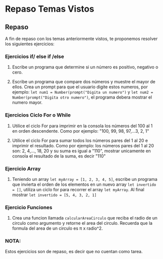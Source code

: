 # Repaso Temas Vistos

## Repaso

A fin de repaso con los temas anteriormente vistos, te proponemos resolver los siguientes ejercicios:

### Ejercicios if/ else if /else

1. Escribe un programa que determine si un número es positivo, negativo o cero.

2. Escribe un programa que compare dos números y muestre el mayor de ellos. Crea un prompt para que el usuario digite estos numeros, por ejemplo: `let num1 = Number(prompt("Digita un numero")` y `let num2 = Number(prompt("Digita otro numero")`, el programa debera mostrar el numero mayor.

### Ejercicios Ciclo For o While

1. Utilice el ciclo For para imprimir en la consola los números del 100 al 1 en orden descendente. Como por ejemplo: "100, 99, 98, 97,...3, 2, 1"

2. Utilice el ciclo For para sumar todos los números pares del 1 al 20 e imprimir el resultado. Como por ejemplo: los números pares del 1 al 20 son: 2, 4,..., 18, 20 y su suma es igual a "110", mostrar unicamente en consola el resultado de la suma, es decir "110"

### Ejercicio Array

1. Teniendo un array `let myArray = [1, 2, 3, 4, 5]`, escribe un programa que invierta el orden de los elementos en un nuevo array `let invertido = []`, utiliza un ciclo for para recorrer el array `let myArray`. Al final mostrar `let invertido = [5, 4, 3, 2, 1]`

### Ejercicio Funciones

1. Crea una funcion llamada `calcularAreaCirculo` que reciba el radio de un circulo como argumento y retorne el area del circulo. Recuerda que la formula del area de un circulo es π x radio^2.


### NOTA:
Estos ejercicios son de repaso, es decir que no cuentan como tarea.
